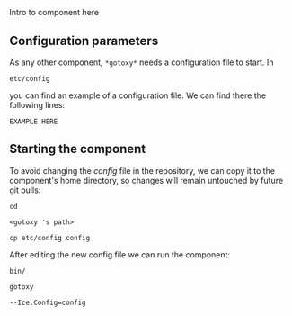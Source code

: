 ```
```
#
``` gotoxy
```
Intro to component here


## Configuration parameters
As any other component,
``` *gotoxy* ```
needs a configuration file to start. In

    etc/config

you can find an example of a configuration file. We can find there the following lines:

    EXAMPLE HERE


## Starting the component
To avoid changing the *config* file in the repository, we can copy it to the component's home directory, so changes will remain untouched by future git pulls:

    cd

``` <gotoxy 's path> ```

    cp etc/config config

After editing the new config file we can run the component:

    bin/

```gotoxy ```

    --Ice.Config=config
